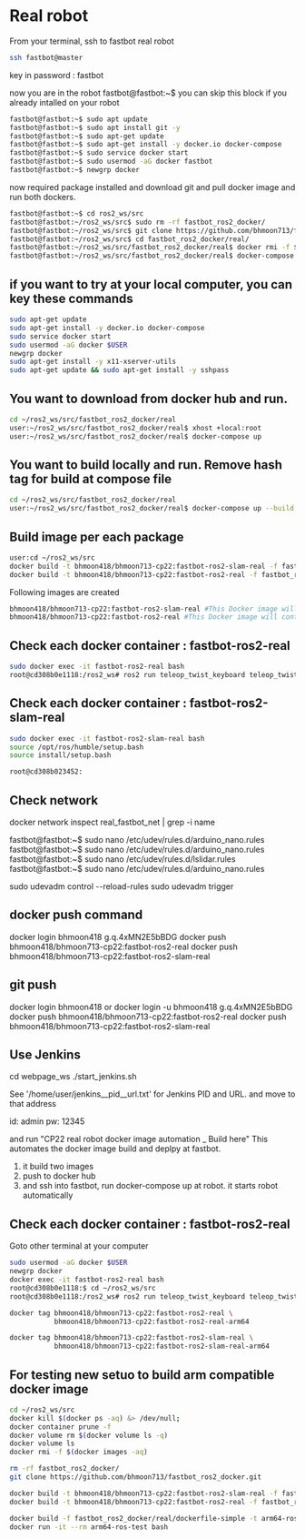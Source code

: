 # Real robot

From your terminal, ssh to fastbot real robot
```bash
ssh fastbot@master
```
key in password : fastbot

now you are in the robot fastbot@fastbot:~$
you can skip this block if you already intalled on your robot

```bash
fastbot@fastbot:~$ sudo apt update
fastbot@fastbot:~$ sudo apt install git -y
fastbot@fastbot:~$ sudo apt-get update
fastbot@fastbot:~$ sudo apt-get install -y docker.io docker-compose
fastbot@fastbot:~$ sudo service docker start
fastbot@fastbot:~$ sudo usermod -aG docker fastbot
fastbot@fastbot:~$ newgrp docker
```
now required package installed and download git and pull docker image and run both dockers.
```bash
fastbot@fastbot:~$ cd ros2_ws/src
fastbot@fastbot:~/ros2_ws/src$ sudo rm -rf fastbot_ros2_docker/
fastbot@fastbot:~/ros2_ws/src$ git clone https://github.com/bhmoon713/fastbot_ros2_docker.git
fastbot@fastbot:~/ros2_ws/src$ cd fastbot_ros2_docker/real/
fastbot@fastbot:~/ros2_ws/src/fastbot_ros2_docker/real$ docker rmi -f $(docker images -aq)
fastbot@fastbot:~/ros2_ws/src/fastbot_ros2_docker/real$ docker-compose up
```

## if you want to try at your local computer, you can key these commands

```bash
sudo apt-get update
sudo apt-get install -y docker.io docker-compose
sudo service docker start
sudo usermod -aG docker $USER
newgrp docker
sudo apt-get install -y x11-xserver-utils
sudo apt-get update && sudo apt-get install -y sshpass
```

## You want to download from docker hub and run.
```bash
cd ~/ros2_ws/src/fastbot_ros2_docker/real
user:~/ros2_ws/src/fastbot_ros2_docker/real$ xhost +local:root
user:~/ros2_ws/src/fastbot_ros2_docker/real$ docker-compose up
```

## You want to build locally and run. Remove hash tag for build at compose file
```bash
cd ~/ros2_ws/src/fastbot_ros2_docker/real
user:~/ros2_ws/src/fastbot_ros2_docker/real$ docker-compose up --build 
```


## Build image per each package
```bash
user:cd ~/ros2_ws/src
docker build -t bhmoon418/bhmoon713-cp22:fastbot-ros2-slam-real -f fastbot_ros2_docker/real/dockerfile-ros2-slam-real .
docker build -t bhmoon418/bhmoon713-cp22:fastbot-ros2-real -f fastbot_ros2_docker/real/dockerfile-ros2-real .
```
Following images are created
```bash
bhmoon418/bhmoon713-cp22:fastbot-ros2-slam-real #This Docker image will contain everything necessary for starting the Mapping system.
bhmoon418/bhmoon713-cp22:fastbot-ros2-real #This Docker image will contain everything necessary for starting the Gazebo real in ROS2.
```

## Check each docker container : fastbot-ros2-real
```bash
sudo docker exec -it fastbot-ros2-real bash
root@cd308b0e1118:/ros2_ws# ros2 run teleop_twist_keyboard teleop_twist_keyboard --ros-args --remap cmd_vel:=fastbot/cmd_vel
```

## Check each docker container : fastbot-ros2-slam-real
```bash
sudo docker exec -it fastbot-ros2-slam-real bash
source /opt/ros/humble/setup.bash
source install/setup.bash

root@cd308b023452:
```
## Check network
docker network inspect real_fastbot_net | grep -i name




fastbot@fastbot:~$ sudo nano /etc/udev/rules.d/arduino_nano.rules
fastbot@fastbot:~$ sudo nano /etc/udev/rules.d/arduino_nano.rules
fastbot@fastbot:~$ sudo nano /etc/udev/rules.d/lslidar.rules
fastbot@fastbot:~$ sudo nano /etc/udev/rules.d/arduino_nano.rules

sudo udevadm control --reload-rules
sudo udevadm trigger


## docker push command
docker login
bhmoon418
g.q.4xMN2E5bBDG
docker push bhmoon418/bhmoon713-cp22:fastbot-ros2-real
docker push bhmoon418/bhmoon713-cp22:fastbot-ros2-slam-real

## git push
docker login
bhmoon418
or docker login -u bhmoon418
g.q.4xMN2E5bBDG
docker push bhmoon418/bhmoon713-cp22:fastbot-ros2-real
docker push bhmoon418/bhmoon713-cp22:fastbot-ros2-slam-real


## Use Jenkins
cd webpage_ws
./start_jenkins.sh

See '/home/user/jenkins__pid__url.txt' for Jenkins PID and URL.
and move to that address 

id: admin
pw: 12345

and run "CP22 real robot docker image automation _ Build here"
This automates the docker image build and deplpy at fastbot.
1. it build two images
2. push to docker hub
3. and ssh into fastbot, run docker-compose up at robot. it starts robot automatically


## Check each docker container : fastbot-ros2-real
Goto other terminal at your computer
```bash
sudo usermod -aG docker $USER
newgrp docker
docker exec -it fastbot-ros2-real bash
root@cd308b0e1118:$ cd ~/ros2_ws/src
root@cd308b0e1118:/ros2_ws# ros2 run teleop_twist_keyboard teleop_twist_keyboard --ros-args --remap cmd_vel:=fastbot/cmd_vel
```

```bash
docker tag bhmoon418/bhmoon713-cp22:fastbot-ros2-real \
           bhmoon418/bhmoon713-cp22:fastbot-ros2-real-arm64

docker tag bhmoon418/bhmoon713-cp22:fastbot-ros2-slam-real \
           bhmoon418/bhmoon713-cp22:fastbot-ros2-slam-real-arm64
```


## For testing new setuo to build arm compatible docker image

```bash
cd ~/ros2_ws/src
docker kill $(docker ps -aq) &> /dev/null;
docker container prune -f
docker volume rm $(docker volume ls -q)
docker volume ls
docker rmi -f $(docker images -aq)

rm -rf fastbot_ros2_docker/
git clone https://github.com/bhmoon713/fastbot_ros2_docker.git

docker build -t bhmoon418/bhmoon713-cp22:fastbot-ros2-slam-real -f fastbot_ros2_docker/real/dockerfile-ros2-slam-real .
docker build -t bhmoon418/bhmoon713-cp22:fastbot-ros2-real -f fastbot_ros2_docker/real/dockerfile-ros2-real .

docker build -f fastbot_ros2_docker/real/dockerfile-simple -t arm64-ros-test .
docker run -it --rm arm64-ros-test bash


